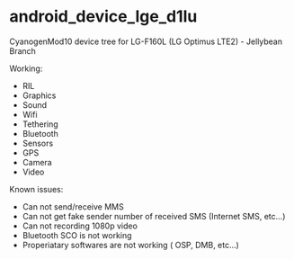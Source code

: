 android_device_lge_d1lu
=======================

CyanogenMod10 device tree for LG-F160L (LG Optimus LTE2) - Jellybean Branch

Working:
* RIL
* Graphics
* Sound
* Wifi
* Tethering
* Bluetooth
* Sensors
* GPS
* Camera
* Video

Known issues:
* Can not send/receive MMS
* Can not get fake sender number of received SMS (Internet SMS, etc...)
* Can not recording 1080p video
* Bluetooth SCO is not working
* Properiatary softwares are not working ( OSP, DMB, etc...)
